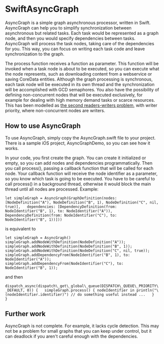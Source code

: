 SwiftAsyncGraph
===============

AsyncGraph is a simple graph asynchronous processor, written in Swift. AsyncGraph can help you to simplify synchronization between
asynchronous but related tasks. Each task would be represented as a graph node, and then you would specify dependencies between
tasks. AsyncGraph will process the task nodes, taking care of the dependencies for you. This way, you can focus on writing each
task code and leave synchronization to the graph.

The process function receives a function as parameter. This function will be invoked when a task node is about to be executed,
so you can execute what the node represents, such as downloading content from a webservice or saving CoreData entities.
Although the graph processing is synchronous, each task node will be executed in its own thread and the synchronization will
be accomplished with GCD semaphores. You also have the possibility of defining non-concurrent nodes that will be executed
exclusively, for example for dealing with high memory demand tasks or scarce resources. This has been modelled as [the second
readers-writers problem](https://en.wikipedia.org/wiki/Readers%E2%80%93writers_problem#The_second_readers-writers_problem),
with writer priority, where non-concurrent nodes are writers.

How to use AsyncGraph
---------------------

To use AsyncGraph, simply copy the AsyncGraph.swift file to your project. There is a sample iOS project, AsyncGraphDemo, so
you can see how it works.

In your code, you first create the graph. You can create it initialized or empty, so you can add nodes and dependencies
programmatically. Then you call process(), passing a callback function that will be called for each node. Your callback function
will receive the node identifier as a parameter, so you know which task is going to be executed. You have to be careful to
call process() in a background thread, otherwise it would block the main thread until all nodes are processed. Example:

`` let simpleGraph = AsyncGraph(GraphDefinition(nodes: [NodeDefinition("A"), NodeDefinition("B", 1), NodeDefinition("C", nil, true)],  
			dependencies: [DependencyDefinition(from: NodeIdentifier("B", 1), to: NodeIdentifier("A")),  
				DependencyDefinition(from: NodeIdentifier("C"), to: NodeIdentifier("B", 1))])) ``
				
is equivalent to

`` let simpleGraph = AsyncGraph()  
		simpleGraph.addNodeWithDefinition(NodeDefinition("A"));  
		simpleGraph.addNodeWithDefinition(NodeDefinition("B", 1));  
		simpleGraph.addNodeWithDefinition(NodeDefinition("C", nil, true));  
		simpleGraph.addDependencyFrom(NodeIdentifier("B", 1), to: NodeIdentifier("A"));  
		simpleGraph.addDependencyFrom(NodeIdentifier("C"), to: NodeIdentifier("B", 1)); ``
		
and then

`` dispatch_async(dispatch\_get\_global\_queue(DISPATCH\_QUEUE\_PRIORITY\_DEFAULT, 0)) {  
			simpleGraph.process() {
				nodeIdentifier in
				println("\(nodeIdentifier.identifier)")	// do something useful instead ...  
			}  
		} ``

Further work
------------

AsyncGraph is not complete. For example, it lacks cycle detection. This may not be a problem for small graphs that you can
keep under control, but it can deadlock if you aren't careful enough with the dependencies.